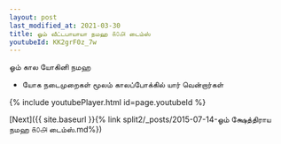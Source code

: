 ```yaml
---
layout: post
last_modified_at: 2021-03-30
title: ஓம் வீட்டபாயாயா நமஹ ௧௦௮ டைம்ஸ்
youtubeId: KK2grF0z_7w
---
```

 
 
 ஓம் கால யோகினி நமஹ  
 
 -  யோக நடைமுறைகள் மூலம் காலப்போக்கில் யார் வென்றார்கள் 
 
  
 
  
 
 
 
 
 
 


{% include youtubePlayer.html id=page.youtubeId %}
 
[Next]({{ site.baseurl }}{% link  split2/_posts/2015-07-14-ஓம் க்ஷேத்திராய நமஹ ௧௦௮ டைம்ஸ்.md%})
 
